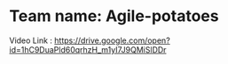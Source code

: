 # Team name: Agile-potatoes
Video Link : https://drive.google.com/open?id=1hC9DuaPld60qrhzH_m1yI7J9QMiSlDDr
